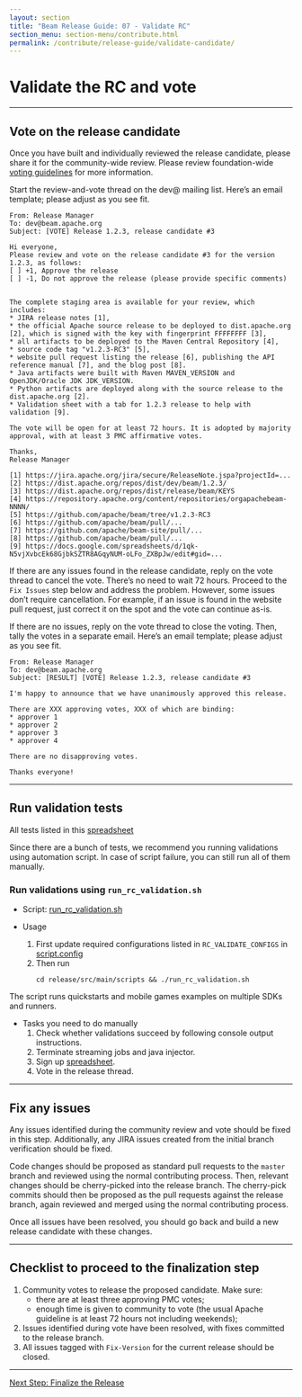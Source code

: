 ```yaml
---
layout: section
title: "Beam Release Guide: 07 - Validate RC"
section_menu: section-menu/contribute.html
permalink: /contribute/release-guide/validate-candidate/
---
```

<!--
Licensed under the Apache License, Version 2.0 (the "License");
you may not use this file except in compliance with the License.
You may obtain a copy of the License at

http://www.apache.org/licenses/LICENSE-2.0

Unless required by applicable law or agreed to in writing, software
distributed under the License is distributed on an "AS IS" BASIS,
WITHOUT WARRANTIES OR CONDITIONS OF ANY KIND, either express or implied.
See the License for the specific language governing permissions and
limitations under the License.
-->

# Validate the RC and vote

*****

## Vote on the release candidate

Once you have built and individually reviewed the release candidate, please share it for the community-wide review.
Please review foundation-wide [voting guidelines](http://www.apache.org/foundation/voting.html) for more information.

Start the review-and-vote thread on the dev@ mailing list. Here’s an email template; please adjust as you see fit.

```
From: Release Manager
To: dev@beam.apache.org
Subject: [VOTE] Release 1.2.3, release candidate #3

Hi everyone,
Please review and vote on the release candidate #3 for the version 1.2.3, as follows:
[ ] +1, Approve the release
[ ] -1, Do not approve the release (please provide specific comments)


The complete staging area is available for your review, which includes:
* JIRA release notes [1],
* the official Apache source release to be deployed to dist.apache.org [2], which is signed with the key with fingerprint FFFFFFFF [3],
* all artifacts to be deployed to the Maven Central Repository [4],
* source code tag "v1.2.3-RC3" [5],
* website pull request listing the release [6], publishing the API reference manual [7], and the blog post [8].
* Java artifacts were built with Maven MAVEN_VERSION and OpenJDK/Oracle JDK JDK_VERSION.
* Python artifacts are deployed along with the source release to the dist.apache.org [2].
* Validation sheet with a tab for 1.2.3 release to help with validation [9].

The vote will be open for at least 72 hours. It is adopted by majority approval, with at least 3 PMC affirmative votes.

Thanks,
Release Manager

[1] https://jira.apache.org/jira/secure/ReleaseNote.jspa?projectId=...
[2] https://dist.apache.org/repos/dist/dev/beam/1.2.3/
[3] https://dist.apache.org/repos/dist/release/beam/KEYS
[4] https://repository.apache.org/content/repositories/orgapachebeam-NNNN/
[5] https://github.com/apache/beam/tree/v1.2.3-RC3
[6] https://github.com/apache/beam/pull/...
[7] https://github.com/apache/beam-site/pull/...
[8] https://github.com/apache/beam/pull/...
[9] https://docs.google.com/spreadsheets/d/1qk-N5vjXvbcEk68GjbkSZTR8AGqyNUM-oLFo_ZXBpJw/edit#gid=...
```

If there are any issues found in the release candidate, reply on the vote thread to cancel the vote.
There’s no need to wait 72 hours. Proceed to the `Fix Issues` step below and address the problem. However, some issues don’t require cancellation.
For example, if an issue is found in the website pull request, just correct it on the spot and the vote can continue as-is.

If there are no issues, reply on the vote thread to close the voting. Then, tally the votes in a separate email.
Here’s an email template; please adjust as you see fit.

```
From: Release Manager
To: dev@beam.apache.org
Subject: [RESULT] [VOTE] Release 1.2.3, release candidate #3

I'm happy to announce that we have unanimously approved this release.

There are XXX approving votes, XXX of which are binding:
* approver 1
* approver 2
* approver 3
* approver 4

There are no disapproving votes.

Thanks everyone!
```


*****


## Run validation tests

All tests listed in this [spreadsheet](https://s.apache.org/beam-release-validation)

Since there are a bunch of tests, we recommend you running validations using automation script.
In case of script failure, you can still run all of them manually.

### Run validations using `run_rc_validation.sh`

* Script: [run_rc_validation.sh](https://github.com/apache/beam/blob/master/release/src/main/scripts/run_rc_validation.sh)

* Usage
  1. First update required configurations listed in `RC_VALIDATE_CONFIGS` in 
     [script.config](https://github.com/apache/beam/blob/master/release/src/main/scripts/script.config)
  1. Then run
     ```
     cd release/src/main/scripts && ./run_rc_validation.sh
     ```

The script runs quickstarts and mobile games examples on multiple SDKs and runners.

* Tasks you need to do manually
  1. Check whether validations succeed by following console output instructions.
  1. Terminate streaming jobs and java injector.
  1. Sign up [spreadsheet](https://s.apache.org/beam-release-validation).
  1. Vote in the release thread.


*****

## Fix any issues

Any issues identified during the community review and vote should be fixed in this step. Additionally, any JIRA issues created from the initial branch verification should be fixed.

Code changes should be proposed as standard pull requests to the `master` branch and reviewed using the normal contributing process. Then, relevant changes should be cherry-picked into the release branch. The cherry-pick commits should then be proposed as the pull requests against the release branch, again reviewed and merged using the normal contributing process.

Once all issues have been resolved, you should go back and build a new release candidate with these changes.


*****
 
## Checklist to proceed to the finalization step

1. Community votes to release the proposed candidate. Make sure:
   * there are at least three approving PMC votes;
   * enough time is given to community to vote (the usual Apache guideline is at least 72 hours not including weekends);
1. Issues identified during vote have been resolved, with fixes committed to the release branch.
1. All issues tagged with `Fix-Version` for the current release should be closed.

*****
<a class="button button--primary" href="{{'/contribute/release-guide/finalize/'|prepend:site.baseurl}}">Next Step: Finalize the Release</a>
